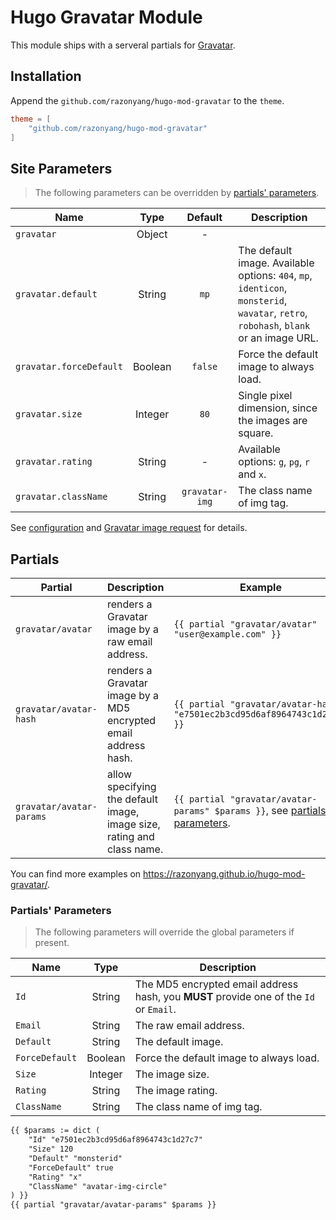 # Hugo Gravatar Module

This module ships with a serveral partials for [Gravatar](https://en.gravatar.com/).

## Installation

Append the `github.com/razonyang/hugo-mod-gravatar` to the `theme`.

```toml
theme = [
    "github.com/razonyang/hugo-mod-gravatar"
]
```

## Site Parameters

> The following parameters can be overridden by [partials' parameters](#partials-parameters).

| Name | Type | Default | Description
|---|:-:|:-:|---
| `gravatar` | Object | - |
| `gravatar.default` | String | `mp` | The default image. Available options: `404`, `mp`, `identicon`, `monsterid`, `wavatar`, `retro`, `robohash`, `blank` or an image URL.
| `gravatar.forceDefault` | Boolean | `false` | Force the default image to always load.
| `gravatar.size` | Integer | `80` | Single pixel dimension, since the images are square.
| `gravatar.rating` | String | - | Available options: `g`, `pg`, `r` and `x`.
| `gravatar.className` | String | `gravatar-img` | The class name of img tag.

See [configuration](https://github.com/razonyang/hugo-mod-gravatar/blob/main/config.yml) and [Gravatar image request](https://en.gravatar.com/site/implement/images/) for details.

## Partials

| Partial | Description | Example
|---|---|---
| `gravatar/avatar` | renders a Gravatar image by a raw email address. | `{{ partial "gravatar/avatar" "user@example.com" }}`
| `gravatar/avatar-hash` | renders a Gravatar image by a MD5 encrypted email address hash. | `{{ partial "gravatar/avatar-hash" "e7501ec2b3cd95d6af8964743c1d27c7" }}`
| `gravatar/avatar-params` | allow specifying the default image, image size, rating and class name. | `{{ partial "gravatar/avatar-params" $params }}`, see [partials' parameters](#partials-parameters).

You can find more examples on https://razonyang.github.io/hugo-mod-gravatar/.

### Partials' Parameters

> The following parameters will override the global parameters if present.

| Name | Type | Description
|---|:-:|---
| `Id` | String | The MD5 encrypted email address hash, you **MUST** provide one of the `Id` or `Email`.
| `Email` | String | The raw email address.
| `Default` | String | The default image.
| `ForceDefault` | Boolean | Force the default image to always load.
| `Size` | Integer | The image size.
| `Rating` | String | The image rating.
| `ClassName` | String | The class name of img tag.

```html
{{ $params := dict (
    "Id" "e7501ec2b3cd95d6af8964743c1d27c7"
    "Size" 120
    "Default" "monsterid"
    "ForceDefault" true
    "Rating" "x"
    "ClassName" "avatar-img-circle"
) }}
{{ partial "gravatar/avatar-params" $params }}
```
